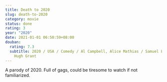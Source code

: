 ```yaml
---
title: Death to 2020
slug: death-to-2020
category: movie
status: done
rating: 3
year: "2020"
date: 2021-01-01 06:50:59+08:00
douban:
  rating: 7.3
  subtitle: 2020 / USA / Comedy / Al Campbell, Alice Mathias / Samuel L. Jackson,
    Hugh Grant
---
```


A parody of 2020. Full of gags, could be tiresome to watch if not familiarized.
